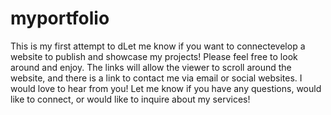 # myportfolio
This is my first attempt to dLet me know if you want to connectevelop a website to publish and showcase my projects!  Please feel free to look around and enjoy.  The links will allow the viewer to scroll around the website, and there is a link to contact me via email or social websites.  I would love to hear from you!  Let me know if you have any questions, would like to connect, or would like to inquire about my services!
